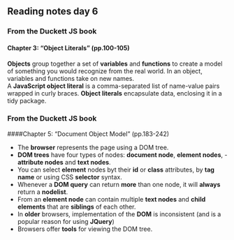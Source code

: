 ## Reading notes day 6
### From the Duckett JS book
#### Chapter 3: “Object Literals” (pp.100-105)
**Objects** group together a set of **variables** and **functions** to create a model of something you would recognize from the real world. In an object, variables and functions take on new names.  
A **JavaScript object literal** is a comma-separated list of name-value pairs wrapped in curly braces. **Object literals** encapsulate data, enclosing it in a tidy package.
### From the Duckett JS book
####Chapter 5: “Document Object Model” (pp.183-242)
- The **browser** represents the page using a DOM tree.
- **DOM trees** have four types of nodes: **document node**, **element nodes**, - **attribute nodes** and **text nodes**.
- You can select **element** nodes byt their **id** or **class** attributes, by **tag name** or using CSS **selector** syntax.
- Whenever a **DOM query** can return **more** than one node, it will **always** return a **nodelist**.
- From an **element node** can contain multiple **text nodes** and **child elements** that are **siblings** of each other.
- In **older** browsers, implementation of the **DOM** is inconsistent (and is a popular reason for using **JQuery**)
- Browsers offer **tools** for viewing the DOM tree.
